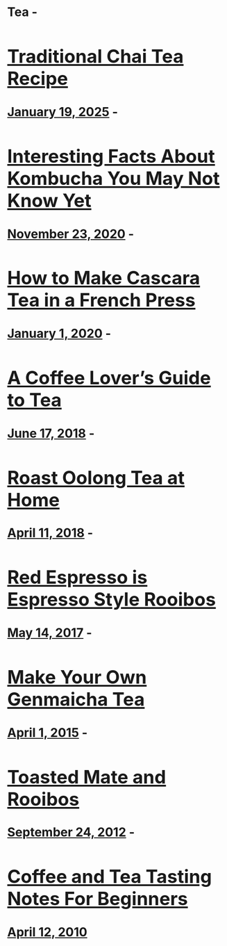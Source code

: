 # Tea - [<h2>Traditional Chai Tea Recipe</h2>January 19, 2025](https://ineedcoffee.com/traditional-chai-tea-recipe/) - [<h2>Interesting Facts About Kombucha You May Not Know Yet</h2>November 23, 2020](https://ineedcoffee.com/interesting-facts-about-kombucha-you-may-not-know-yet/) - [<h2>How to Make Cascara Tea in a French Press</h2>January 1, 2020](https://ineedcoffee.com/make-cascara-tea-french-press/) - [<h2>A Coffee Lover’s Guide to Tea</h2>June 17, 2018](https://ineedcoffee.com/a-coffee-lovers-guide-to-tea/) - [<h2>Roast Oolong Tea at Home</h2>April 11, 2018](https://ineedcoffee.com/home-roasting-oolong-tea/) - [<h2>Red Espresso is Espresso Style Rooibos</h2>May 14, 2017](https://ineedcoffee.com/red-espresso-is-espresso-style-rooibos/) - [<h2>Make Your Own Genmaicha Tea</h2>April 1, 2015](https://ineedcoffee.com/make-your-own-genmaicha-tea/) - [<h2>Toasted Mate and Rooibos</h2>September 24, 2012](https://ineedcoffee.com/toasted-mate-and-rooibos/) - [<h2>Coffee and Tea Tasting Notes For Beginners</h2>April 12, 2010](https://ineedcoffee.com/coffee-and-tea-tasting-notes-for-beginners/)